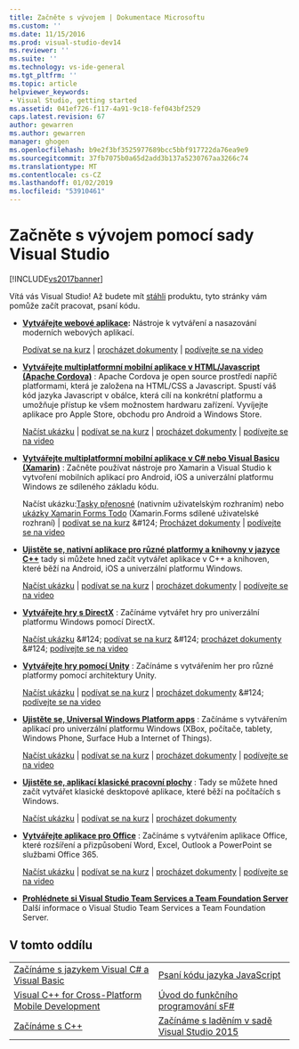 ```yaml
---
title: Začněte s vývojem | Dokumentace Microsoftu
ms.custom: ''
ms.date: 11/15/2016
ms.prod: visual-studio-dev14
ms.reviewer: ''
ms.suite: ''
ms.technology: vs-ide-general
ms.tgt_pltfrm: ''
ms.topic: article
helpviewer_keywords:
- Visual Studio, getting started
ms.assetid: 041ef726-f117-4a91-9c18-fef043bf2529
caps.latest.revision: 67
author: gewarren
ms.author: gewarren
manager: ghogen
ms.openlocfilehash: b9e2f3bf3525977689bcc5bbf917722da76ea9e9
ms.sourcegitcommit: 37fb7075b0a65d2add3b137a5230767aa3266c74
ms.translationtype: MT
ms.contentlocale: cs-CZ
ms.lasthandoff: 01/02/2019
ms.locfileid: "53910461"
---
```

# <a name="get-started-developing-with-visual-studio"></a>Začněte s vývojem pomocí sady Visual Studio
[!INCLUDE[vs2017banner](../includes/vs2017banner.md)]

Vítá vás Visual Studio! Až budete mít [stáhli](http://www.visualstudio.com/community) produktu, tyto stránky vám pomůže začít pracovat, psaní kódu.

-   **[Vytvářejte webové aplikace](https://www.visualstudio.com/features/modern-web-tooling-vs):** Nástroje k vytváření a nasazování moderních webových aplikací.

     [Podívat se na kurz](https://docs.asp.net/en/latest/tutorials/your-first-aspnet-application.html) &#124; [procházet dokumenty](https://docs.asp.net/) &#124; [podívejte se na video](http://www.asp.net/vnext)

-   **[Vytvářejte multiplatformní mobilní aplikace v HTML/Javascript (Apache Cordova)](http://taco.visualstudio.com/docs/get-started-first-mobile-app/)**  :               Apache Cordova je open source prostředí napříč platformami, která je založena na HTML/CSS a Javascript.  Spustí váš kód jazyka Javascript v obálce, která cílí na konkrétní platformu a umožňuje přístup ke všem možnostem hardwaru zařízení. Vyvíjejte aplikace pro Apple Store, obchodu pro Android a Windows Store.

     [Načíst ukázku](https://github.com/Microsoft/cordova-samples/tree/master/todo-angularjs) &#124; [podívat se na kurz](http://taco.visualstudio.com/docs/get-started-first-mobile-app/) &#124; [procházet dokumenty](http://taco.visualstudio.com/docs/get-started-vs-tools-apache-cordova/) &#124; [podívejte se na video](https://channel9.msdn.com/Blogs/Seth-Juarez/Getting-Started-with-Apache-Cordova-in-Visual-Studio)

-   **[Vytvářejte multiplatformní mobilní aplikace v C# nebo Visual Basicu (Xamarin)](../cross-platform/visual-studio-and-xamarin.md)**  : Začněte používat nástroje pro Xamarin a Visual Studio k vytvoření mobilních aplikací pro Android, iOS a univerzální platformu Windows ze sdíleného základu kódu.

     Načíst ukázku:[Tasky přenosné](http://developer.xamarin.com/samples/mobile/TaskyPortable/) (nativním uživatelským rozhraním) nebo [ukázky Xamarin Forms Todo](https://github.com/xamarin/xamarin-forms-samples/tree/master/Todo) (Xamarin.Forms sdílené uživatelské rozhraní) &#124; [podívat se na kurz](https://msdn.microsoft.com/library/dn879698\(v=vs.140\).aspx) &#124; [Procházet dokumenty](https://msdn.microsoft.com/library/mt299001.aspx) &#124; [podívejte se na video](https://channel9.msdn.com/Series/Cross-Platform-Development-with-Xamarin--Visual-Studio/01)

-   **[Ujistěte se, nativní aplikace pro různé platformy a knihovny v jazyce C++](https://www.visualstudio.com/explore/cplusplus-mdd-vs.aspx)**  tady si můžete hned začít vytvářet aplikace v C++ a knihoven, které běží na Android, iOS a univerzální platformu Windows.

     [Načíst ukázku](https://code.msdn.microsoft.com/MoreTeaPots-Android-a9bd8549) &#124; [podívat se na kurz](https://msdn.microsoft.com/library/dn707595.aspx) &#124; [procházet dokumenty](https://msdn.microsoft.com/library/dn707591.aspx) &#124; [podívejte se na video](https://channel9.msdn.com/Series/ConnectOn-Demand/239)

-   **[Vytvářejte hry s DirectX](https://msdn.microsoft.com/library/windows/desktop/ee663274\(v=vs.85\).aspx)**  : Začínáme vytvářet hry pro univerzální platformu Windows pomocí DirectX.

     [Načíst ukázku](https://msdn.microsoft.com/library/windows/desktop/bb153300\(v=vs.85\).aspx) &#124; [podívat se na kurz](https://msdn.microsoft.com/library/windows/desktop/bb153264\(v=vs.85\).aspx) &#124; [procházet dokumenty](https://msdn.microsoft.com/library/windows/desktop/ee663274\(v=vs.85\).aspx) &#124; [podívejte se na video](https://channel9.msdn.com/Series/Introduction-to-C-and-DirectX-Game-Development/01)

-   **[Vytvářejte hry pomocí Unity](../cross-platform/visual-studio-tools-for-unity.md)**  : Začínáme s vytvářením her pro různé platformy pomocí architektury Unity.

     [Načíst ukázku](http://unity3d.com/learn/resources/downloads) &#124; [podívat se na kurz](http://unity3d.com/learn/tutorials/projects/roll-ball-tutorial) &#124; [procházet dokumenty](https://msdn.microsoft.com/library/dn940019\(v=vs.140\).aspx) &#124; [podívejte se na video](https://www.youtube.com/playlist?list=PLReL099Y5nRfseAg0k1SJOlpqdcsDs8Em)

-   **[Ujistěte se, Universal Windows Platform apps](https://dev.windows.com/windows-apps)**  : Začínáme s vytvářením aplikací pro univerzální platformu Windows (XBox, počítače, tablety, Windows Phone, Surface Hub a Internet of Things).

     [Načíst ukázku](https://github.com/Microsoft/Windows-universal-samples) &#124; [podívat se na kurz](https://msdn.microsoft.com/library/windows/apps/dn765018.aspx) &#124; [procházet dokumenty](https://dev.windows.com) &#124; [podívejte se na video](https://channel9.msdn.com/Blogs/One-Dev-Minute/Getting-started-with-Windows-10)

-   **[Ujistěte se, aplikací klasické pracovní plochy](https://dev.windows.com/desktop)**  : Tady se můžete hned začít vytvářet klasické desktopové aplikace, které běží na počítačích s Windows.

     [Načíst ukázku](https://github.com/microsoft/windows-classic-samples) &#124; [podívat se na kurz](https://msdn.microsoft.com/library/dd492171.aspx) &#124; [procházet dokumenty](https://dev.windows.com/desktop)

-   **[Vytvářejte aplikace pro Office](https://msdn.microsoft.com/library/fp161347.aspx)**  : Začínáme s vytvářením aplikace Office, které rozšíření a přizpůsobení Word, Excel, Outlook a PowerPoint se službami Office 365.

     [Načíst ukázku](https://code.msdn.microsoft.com/office365/) &#124; [podívat se na kurz](http://dev.office.com/getting-started/office365apis) &#124; [procházet dokumenty](https://msdn.microsoft.com/office/aa905340.aspx) &#124; [podívejte se na video](http://dev.office.com/videos)

-   **[Prohlédnete si Visual Studio Team Services a Team Foundation Server](https://www.visualstudio.com/products/visual-studio-team-services-vs)**  Další informace o Visual Studio Team Services a Team Foundation Server.

## <a name="in-this-section"></a>V tomto oddílu

|||
|-|-|
|[Začínáme s jazykem Visual C# a Visual Basic](../ide/getting-started-with-visual-csharp-and-visual-basic.md)|[Psaní kódu jazyka JavaScript](http://msdn.microsoft.com/library/cte3c772\(v=vs.94\).aspx)|
|[Visual C++ for Cross-Platform Mobile Development](../cross-platform/visual-cpp-for-cross-platform-mobile-development.md)|[Úvod do funkčního programování sF#](http://msdn.microsoft.com/library/vstudio/dd233147.aspx)|
|[Začínáme s C++](../ide/getting-started-with-cpp-in-visual-studio.md)|[Začínáme s laděním v sadě Visual Studio 2015](../ide/getting-started-with-debugging-in-visual-studio-2015.md)|
